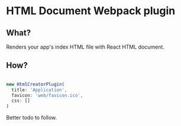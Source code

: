 # HTML Document Webpack plugin

## What?

Renders your app's index HTML file with React HTML document.

## How?

```javascript

new HtmlCreatorPlugin(
  title: 'Application',
  favicon: 'web/favicon.ico',
  css: []
)

```

Better todo to follow.
